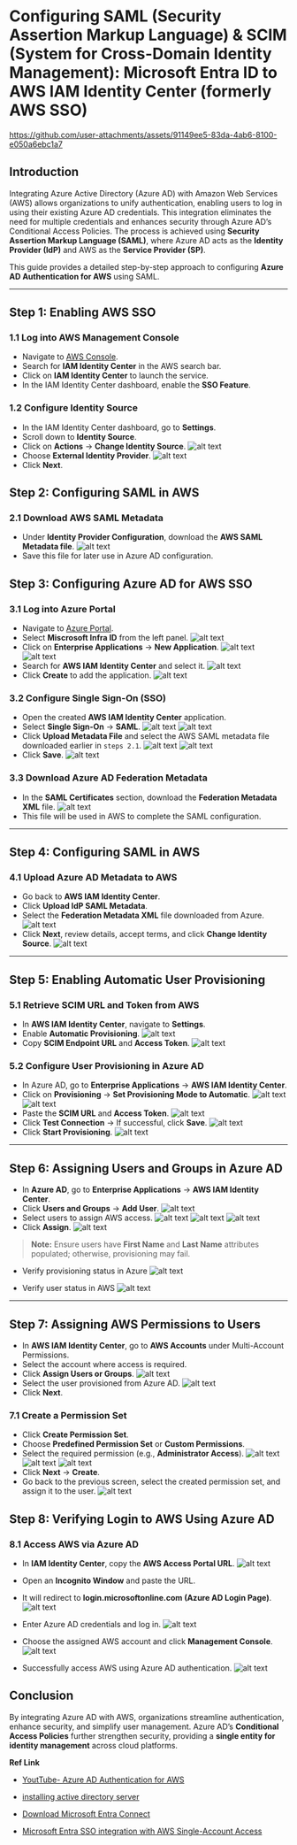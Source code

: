 <!-- # **Seamless AWS Authentication with Azure AD: A Step-by-Step Integration Guide** -->
# **Configuring SAML (Security Assertion Markup Language) & SCIM (System for Cross-Domain Identity Management): Microsoft Entra ID to AWS IAM Identity Center (formerly AWS SSO)**

https://github.com/user-attachments/assets/91149ee5-83da-4ab6-8100-e050a6ebc1a7

## **Introduction**
Integrating Azure Active Directory (Azure AD) with Amazon Web Services (AWS) allows organizations to unify authentication, enabling users to log in using their existing Azure AD credentials. This integration eliminates the need for multiple credentials and enhances security through Azure AD’s Conditional Access Policies. The process is achieved using **Security Assertion Markup Language (SAML)**, where Azure AD acts as the **Identity Provider (IdP)** and AWS as the **Service Provider (SP)**.

This guide provides a detailed step-by-step approach to configuring **Azure AD Authentication for AWS** using SAML.

---
## **Step 1: Enabling AWS SSO**
### **1.1 Log into AWS Management Console**
- Navigate to [AWS Console](https://aws.amazon.com/console/).
- Search for **IAM Identity Center** in the AWS search bar.
- Click on **IAM Identity Center** to launch the service.
- In the IAM Identity Center dashboard, enable the **SSO Feature**.


### **1.2 Configure Identity Source**
- In the IAM Identity Center dashboard, go to **Settings**.
- Scroll down to **Identity Source**.
- Click on **Actions** → **Change Identity Source**.
![alt text](image-31.png)
- Choose **External Identity Provider**.
![alt text](image-32.png)
- Click **Next**.

## **Step 2: Configuring SAML in AWS**
### **2.1 Download AWS SAML Metadata**
- Under **Identity Provider Configuration**, download the **AWS SAML Metadata file**.
![alt text](image-33.png)
- Save this file for later use in Azure AD configuration.

## **Step 3: Configuring Azure AD for AWS SSO**
### **3.1 Log into Azure Portal**
- Navigate to [Azure Portal](https://portal.azure.com/).
- Select **Miscrosoft Infra ID** from the left panel.
![alt text](image-34.png)
- Click on **Enterprise Applications** → **New Application**.
![alt text](image-35.png)
![alt text](image-36.png)
- Search for **AWS IAM Identity Center** and select it.
![alt text](image-37.png)
- Click **Create** to add the application.
![alt text](image-38.png)

### **3.2 Configure Single Sign-On (SSO)**
- Open the created **AWS IAM Identity Center** application.
- Select **Single Sign-On** → **SAML**.
![alt text](image-39.png)
![alt text](image-40.png)
- Click **Upload Metadata File** and select the AWS SAML metadata file downloaded earlier in `steps 2.1`.
![alt text](image-41.png)
![alt text](image-42.png)
- Click **Save**.
![alt text](image-43.png)

### **3.3 Download Azure AD Federation Metadata**
- In the **SAML Certificates** section, download the **Federation Metadata XML** file.
![alt text](image-44.png)
- This file will be used in AWS to complete the SAML configuration.

---
## **Step 4: Configuring SAML in AWS**
### **4.1 Upload Azure AD Metadata to AWS**
- Go back to **AWS IAM Identity Center**.
- Click **Upload IdP SAML Metadata**.
- Select the **Federation Metadata XML** file downloaded from Azure.
![alt text](image-45.png)
- Click **Next**, review details, accept terms, and click **Change Identity Source**.
![alt text](image-46.png)

---
## **Step 5: Enabling Automatic User Provisioning**
### **5.1 Retrieve SCIM URL and Token from AWS**
- In **AWS IAM Identity Center**, navigate to **Settings**.
- Enable **Automatic Provisioning**.
![alt text](image-47.png)
- Copy **SCIM Endpoint URL** and **Access Token**.
![alt text](image-48.png)

### **5.2 Configure User Provisioning in Azure AD**
- In Azure AD, go to **Enterprise Applications** → **AWS IAM Identity Center**.
- Click on **Provisioning** → **Set Provisioning Mode to Automatic**.
![alt text](image-49.png)
![alt text](image-50.png)
- Paste the **SCIM URL** and **Access Token**.
![alt text](image-51.png)
- Click **Test Connection** → If successful, click **Save**.
![alt text](image-52.png)
- Click **Start Provisioning**.
![alt text](image-53.png)

---
## **Step 6: Assigning Users and Groups in Azure AD**
- In **Azure AD**, go to **Enterprise Applications** → **AWS IAM Identity Center**.
- Click **Users and Groups** → **Add User**.
![alt text](image-54.png)
- Select users to assign AWS access.
![alt text](image-55.png)
![alt text](image-56.png)
![alt text](image-57.png)
- Click **Assign**.
![alt text](image-58.png)
> **Note:** Ensure users have **First Name** and **Last Name** attributes populated; otherwise, provisioning may fail.
- Verify provisioning status in Azure
![alt text](image-59.png)

- Verify user status in AWS
![alt text](image-60.png)
---
## **Step 7: Assigning AWS Permissions to Users**
- In **AWS IAM Identity Center**, go to **AWS Accounts** under Multi-Account Permissions.
- Select the account where access is required.
- Click **Assign Users or Groups**.
![alt text](image-61.png)
- Select the user provisioned from Azure AD.
![alt text](image-62.png)
- Click **Next**.

### **7.1 Create a Permission Set**
- Click **Create Permission Set**.
- Choose **Predefined Permission Set** or **Custom Permissions**.
- Select the required permission (e.g., **Administrator Access**).
![alt text](image-63.png)
![alt text](image-64.png)
![alt text](image-65.png)
- Click **Next** → **Create**.
- Go back to the previous screen, select the created permission set, and assign it to the user.
![alt text](image-66.png)

## **Step 8: Verifying Login to AWS Using Azure AD**
### **8.1 Access AWS via Azure AD**
- In **IAM Identity Center**, copy the **AWS Access Portal URL**.
![alt text](image-67.png)
- Open an **Incognito Window** and paste the URL.
- It will redirect to **login.microsoftonline.com (Azure AD Login Page)**.
![alt text](image-72.png)
- Enter Azure AD credentials and log in.
![alt text](image-68.png)

- Choose the assigned AWS account and click **Management Console**.
![alt text](image-71.png)
- Successfully access AWS using Azure AD authentication.
![alt text](image-73.png)

## **Conclusion**
By integrating Azure AD with AWS, organizations streamline authentication, enhance security, and simplify user management. Azure AD’s **Conditional Access Policies** further strengthen security, providing a **single entity for identity management** across cloud platforms.



**Ref Link**

- [YoutTube- Azure AD Authentication for AWS](https://www.youtube.com/watch?v=R-07SaS1Gig)
- [installing active directory server](https://www.readandexecute.com/how-to/server-2016/active-directory/)

- [Download Microsoft Entra Connect](https://www.microsoft.com/en-us/download/details.aspx?id=47594)
- [Microsoft Entra SSO integration with AWS Single-Account Access](https://learn.microsoft.com/en-us/entra/identity/saas-apps/amazon-web-service-tutorial)